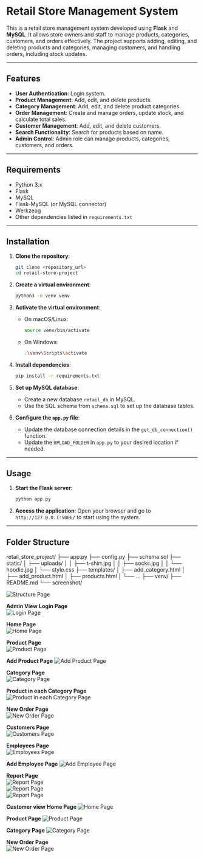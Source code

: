# Retail Store Management System

This is a retail store management system developed using **Flask** and **MySQL**. It allows store owners and staff to manage products, categories, customers, and orders effectively. The project supports adding, editing, and deleting products and categories, managing customers, and handling orders, including stock updates.

---

## Features

- **User Authentication**: Login system.
- **Product Management**: Add, edit, and delete products.
- **Category Management**: Add, edit, and delete product categories.
- **Order Management**: Create and manage orders, update stock, and calculate total sales.
- **Customer Management**: Add, edit, and delete customers.
- **Search Functionality**: Search for products based on name.
- **Admin Control**: Admin role can manage products, categories, customers, and orders.

---

## Requirements

- Python 3.x
- Flask
- MySQL
- Flask-MySQL (or MySQL connector)
- Werkzeug
- Other dependencies listed in `requirements.txt`

---

## Installation

1. **Clone the repository**:
    ```bash
    git clone <repository_url>
    cd retail-store-project
    ```

2. **Create a virtual environment**:
    ```bash
    python3 -m venv venv
    ```

3. **Activate the virtual environment**:
    - On macOS/Linux:
      ```bash
      source venv/bin/activate
      ```
    - On Windows:
      ```bash
      .\venv\Scripts\activate
      ```

4. **Install dependencies**:
    ```bash
    pip install -r requirements.txt
    ```

5. **Set up MySQL database**:
    - Create a new database `retail_db` in MySQL.
    - Use the SQL schema from `schema.sql` to set up the database tables.

6. **Configure the `app.py` file**:
    - Update the database connection details in the `get_db_connection()` function.
    - Update the `UPLOAD_FOLDER` in `app.py` to your desired location if needed.

---

## Usage

1. **Start the Flask server**:
    ```bash
    python app.py
    ```

2. **Access the application**:
    Open your browser and go to `http://127.0.0.1:5006/` to start using the system.

---

## Folder Structure
retail_store_project/
├── app.py
├── config.py
├── schema.sql
├── static/
│ ├── uploads/
│ │ ├── t-shirt.jpg
│ │ ├── socks.jpg
│ │ └── hoodie.jpg
│ └── style.css
├── templates/
│ ├── add_category.html
│ ├── add_product.html
│ ├── products.html
│ └── ...
├── venv/
├── README.md
└── screenshot/

![Structure Page](screenshot/structure.png)

**Admin View**
**Login Page**  
![Login Page](screenshot/login.png)

**Home Page**  
![Home Page](screenshot/homepage.png)

**Product Page**  
![Product Page](screenshot/product.png)

**Add Product Page**
![Add Product Page](screenshot/add-product.png)

**Category Page**  
![Category Page](screenshot/category.png)

**Product in each Category Page**  
![Product in each Category Page](screenshot/product-in-cloth-category.png)

**New Order Page**  
![New Order Page](screenshot/new-order.png)

**Customers Page**  
![Customers Page](screenshot/customers.png)

**Employees Page**  
![Employees Page](screenshot/employees.png)

**Add Employee Page**
![Add Employee Page](screenshot/add-employee.png)

**Report Page**  
![Report Page](screenshot/report1.png)  
![Report Page](screenshot/report2.png)  
![Report Page](screenshot/report3.png)

**Customer view**
**Home Page**
![Home Page](screenshot/homepage-customer.png)  

**Product Page**
![Product Page](screenshot/product-customer.png)  

**Category Page**
![Category Page](screenshot/category-customer.png)  

**New Order Page**  
![New Order Page](screenshot/new-order.png)



